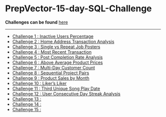 # PrepVector-15-day-SQL-Challenge

**Challenges can be found** [here](https://challenges.prepvector.com/challenges/fe090a86-abf5-4e46-92b4-6fc5ce069bc3)

---

- [Challenge 1 : Inactive Users Percentage](https://github.com/HanifaElahi/PrepVector-15-day-SQL-Challenge/tree/main/Challenge%201)
- [Challenge 2 : Home Address Transaction Analysis](https://github.com/HanifaElahi/PrepVector-15-day-SQL-Challenge/tree/main/Challenge%202)
- [Challenge 3 : Single vs Repeat Job Posters](https://github.com/HanifaElahi/PrepVector-15-day-SQL-Challenge/tree/main/Challenge%203)
- [Challenge 4 : Most Recent Transaction](https://github.com/HanifaElahi/PrepVector-15-day-SQL-Challenge/tree/main/Challenge%204)
- [Challenge 5 : Post Completion Rate Analysis](https://github.com/HanifaElahi/PrepVector-15-day-SQL-Challenge/tree/main/Challenge%205)
- [Challenge 6 : Above Average Product Prices](https://github.com/HanifaElahi/PrepVector-15-day-SQL-Challenge/tree/main/Challenge%206)
- [Challenge 7 : Multi-Day Customer Count](https://github.com/HanifaElahi/PrepVector-15-day-SQL-Challenge/tree/main/Challenge%207)
- [Challenge 8 : Sequential Project Pairs](https://github.com/HanifaElahi/PrepVector-15-day-SQL-Challenge/tree/main/Challenge%208)
- [Challenge 9 : Product Sales by Month](https://github.com/HanifaElahi/PrepVector-15-day-SQL-Challenge/tree/main/Challenge%209)
- [Challenge 10 : Liker’s Liker](https://github.com/HanifaElahi/PrepVector-15-day-SQL-Challenge/tree/main/Challenge%2010)
- [Challenge 11 : Third Unique Song Play Date](https://github.com/HanifaElahi/PrepVector-15-day-SQL-Challenge/tree/main/Challenge%2011)
- [Challenge 12 : User Consecutive Day Streak Analysis](https://github.com/HanifaElahi/PrepVector-15-day-SQL-Challenge/tree/main/Challenge%2012)
- [Challenge 13 : ]()
- [Challenge 14 : ]()
- [Challenge 15 : ]()

